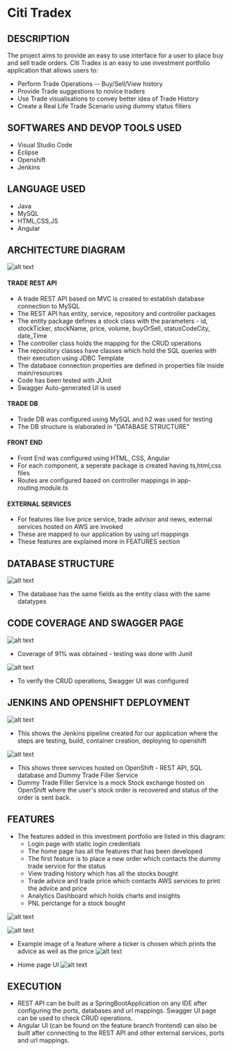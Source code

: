 # Citi Tradex

## DESCRIPTION 

The project aims to provide an easy to use interface for a user to place buy and sell trade orders. Citi Tradex is an easy to use investment portfolio application that allows users to:
- Perform Trade Operations -- Buy/Sell/View history
- Provide Trade suggestions to novice traders
- Use Trade visualisations to convey better idea of Trade History
- Create a Real Life Trade Scenario using dummy status fillers

## SOFTWARES AND DEVOP TOOLS USED

- Visual Studio Code
- Eclipse
- Openshift
- Jenkins

## LANGUAGE USED

- Java
- MySQL
- HTML,CSS,JS
- Angular

## ARCHITECTURE DIAGRAM

![alt text](https://github.com/charanya78/citi-tradex/blob/main/diagrams/arch_diag.jpg)

#### TRADE REST API
- A trade REST API based on MVC is created to establish database connection to MySQL
- The REST API has entity, service, repository and controller packages
- The entity package defines a stock class with the parameters - id, stockTicker, stockName, price, volume, buyOrSell, statusCodeCity, date_Time
- The controller class holds the mapping for the CRUD operations
- The repository classes have classes which hold the SQL queries with their execution using JDBC Template
- The database connection properties are defined in properties file inside main/resources
- Code has been tested with JUnit
- Swagger Auto-generated UI is used

#### TRADE DB
- Trade DB was configured using MySQL and h2 was used for testing
- The DB structure is elaborated in "DATABASE STRUCTURE"

#### FRONT END
- Front End was configured using HTML, CSS, Angular
- For each component, a seperate package is created having ts,html,css files
- Routes are configured based on controller mappings in app-routing.module.ts 

#### EXTERNAL SERVICES
- For features like live price service, trade advisor and news, external services hosted on AWS are invoked 
- These are mapped to our application by using url mappings
- These features are explained more in FEATURES section

## DATABASE STRUCTURE

![alt text](https://github.com/charanya78/citi-tradex/blob/main/diagrams/data.png)
- The database has the same fields as the entity class with the same datatypes

## CODE COVERAGE AND SWAGGER PAGE

![alt text](https://github.com/charanya78/citi-tradex/blob/main/diagrams/coverage.png)
- Coverage of 91% was obtained - testing was done with Junit

![alt text](https://github.com/charanya78/citi-tradex/blob/main/diagrams/swagger.png)
- To verify the CRUD operations, Swagger UI was configured

## JENKINS AND OPENSHIFT DEPLOYMENT

![alt text](https://github.com/charanya78/citi-tradex/blob/main/diagrams/jenkins.png)
- This shows the Jenkins pipeline created for our application where the steps are testing, build, container creation, deploying to openshift

![alt text](https://github.com/charanya78/citi-tradex/blob/main/diagrams/openshift.png)
- This shows three services hosted on OpenShift - REST API, SQL database and Dummy Trade Filler Service
- Dummy Trade Filler Service is a mock Stock exchange hosted on OpenShift where the user's stock order is recovered and status of the order is sent back.

## FEATURES

- The features added in this investment portfolio are listed in this diagram:
  - Login page with static login credentials
  - The home page has all the features that has been developed
  - The first feature is to place a new order which contacts the dummy trade service for the status
  - View trading history which has all the stocks bought
  - Trade advice and trade price which contacts AWS services to print the advice and price
  - Analytics Dashboard which holds charts and insights
  - PNL perctange for a stock bought
  
![alt text](https://github.com/charanya78/citi-tradex/blob/main/diagrams/features.PNG)


![alt text](https://github.com/charanya78/citi-tradex/blob/main/diagrams/features2.PNG)

- Example image of a feature where a ticker is chosen which prints the advice as well as the price
![alt text](https://github.com/charanya78/citi-tradex/blob/main/diagrams/example_feature.png)

- Home page UI
![alt text](https://github.com/charanya78/citi-tradex/blob/main/diagrams/features.jpg)
## EXECUTION 

- REST API can be built as a SpringBootApplication on any IDE after configuring the ports, databases and url mappings. Swagger UI page can be used to check CRUD operations.
- Angular UI (can be found on the feature branch frontend) can also be built after connecting to the REST API and other external services, ports and url mappings.
